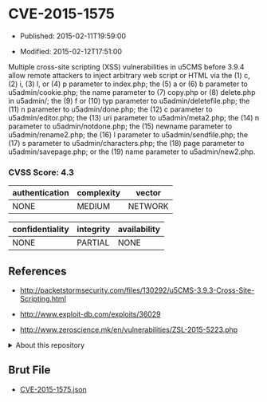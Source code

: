 # CVE-2015-1575

- Published: 2015-02-11T19:59:00

- Modified: 2015-02-12T17:51:00

Multiple cross-site scripting (XSS) vulnerabilities in u5CMS before 3.9.4 allow remote attackers to inject arbitrary web script or HTML via the (1) c, (2) i, (3) l, or (4) p parameter to index.php; the (5) a or (6) b parameter to u5admin/cookie.php; the name parameter to (7) copy.php or (8) delete.php in u5admin/; the (9) f or (10) typ parameter to u5admin/deletefile.php; the (11) n parameter to u5admin/done.php; the (12) c parameter to u5admin/editor.php; the (13) uri parameter to u5admin/meta2.php; the (14) n parameter to u5admin/notdone.php; the (15) newname parameter to u5admin/rename2.php; the (16) l parameter to u5admin/sendfile.php; the (17) s parameter to u5admin/characters.php; the (18) page parameter to u5admin/savepage.php; or the (19) name parameter to u5admin/new2.php.

### CVSS Score: **4.3**

| authentication | complexity | vector |
| --- | --- | --- |
| NONE | MEDIUM | NETWORK |

| confidentiality | integrity | availability |
| --- | --- | --- |
| NONE | PARTIAL | NONE |

## References

* http://packetstormsecurity.com/files/130292/u5CMS-3.9.3-Cross-Site-Scripting.html

* http://www.exploit-db.com/exploits/36029

* http://www.zeroscience.mk/en/vulnerabilities/ZSL-2015-5223.php

<details>
<summary>About this repository</summary> 

  This repository is part of the project [Live Hack CVE](https://github.com/Live-Hack-CVE). Main website can be found [www.live-hack.org](https://www.live-hack.org) 
  
  Made by [Sn0wAlice](https://github.com/Sn0wAlice) for the people that care about security and need to have a feed of the latest CVEs. Hope you enjoy it, don't forget to star the repo and follow me on [Twitter](https://twitter.com/Sn0wAlice) and [Github](https://github.com/Sn0wAlice). And that is my [personnal website](https://www.alice-snow.me/)

  - [Home Page](https://github.com/Live-Hack-CVE)
  - [Framework](https://github.com/Live-Hack-CVE/cve-framework)
  - [CVE database](https://github.com/Live-Hack-CVE/full_database)
  - [Changelog](https://github.com/Live-Hack-CVE/Changelog)
</details>

## Brut File

* [CVE-2015-1575.json](https://raw.githubusercontent.com/Live-Hack-CVE/full_database/main/cves/2015/CVE-2015-1575.json)

